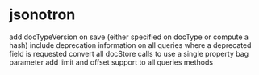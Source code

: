 jsonotron
=========
add docTypeVersion on save (either specified on docType or compute a hash)
include deprecation information on all queries where a deprecated field is requested
convert all docStore calls to use a single property bag parameter
add limit and offset support to all queries methods
